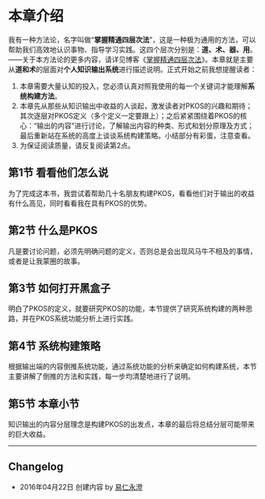 
# 本章介绍

我有一种方法论，名字叫做“**掌握精通四层次法**”，这是一种极为通用的方法，可以帮助我们高效地认识事物、指导学习实践。这四个层次分别是：**道、术、器、用**。——关于本方法论的更多内容，请详见博客《[掌握精通四层次法][1]》。本章就是主要从**道和术**的层面对**个人知识输出系统**进行描述说明。正式开始之前我想提醒读者：

1. 本章需要大量认知的投入，您必须认真对照我使用的每一个关键词才能理解**系统构建方法**。
2. 本章先从那些从知识输出中收益的人谈起，激发读者对PKOS的兴趣和期待；其次逐层对PKOS定义（多个定义一定要跟上）；之后紧紧围绕着PKOS的核心：“输出的内容”进行讨论，了解输出内容的种类、形式和划分原理及方式；最后重新站在系统的高度上谈谈系统构建策略。小结部分有彩蛋，注意查看。
3. 为保证阅读质量，请反复阅读第2点。

## 第1节 看看他们怎么说

为了完成这本书，我尝试着帮助几十名朋友构建PKOS，看看他们对于输出的收益有什么高见，同时看看我在具有PKOS的优势。

## 第2节 什么是PKOS

凡是要讨论问题，必须先明确问题的定义，否则总是会出现风马牛不相及的事情，或者是让我蒙圈的故事。

## 第3节 如何打开黑盒子

明白了PKOS的定义，就要研究PKOS的功能，本节提供了研究系统构建的两种思路，并在PKOS系统功能分析上进行实践。

## 第4节 系统构建策略

根据输出端的内容倒推系统功能，通过系统功能的分析来确定如何构建系统，本节主要讲解了倒推的方法和实践，每一步均清楚地进行了说明。

## 第5节 本章小节

知识输出的内容分层理念是构建PKOS的出发点，本章的最后将总结分层可能带来的巨大收益。

---- 

## Changelog

- 2016年04月22日 创建内容 by [易仁永澄][2]

[1]:	http://blog.hiddenwangcc.com/archives/2615
[2]:	http://blog.hiddenwangcc.com